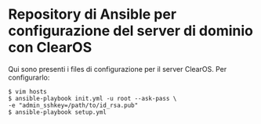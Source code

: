 # Repository di Ansible per configurazione del server di dominio con ClearOS #

Qui sono presenti i files di configurazione per il server ClearOS.
Per configurarlo:

    $ vim hosts
    $ ansible-playbook init.yml -u root --ask-pass \
	-e "admin_sshkey=/path/to/id_rsa.pub"
    $ ansible-playbook setup.yml 
